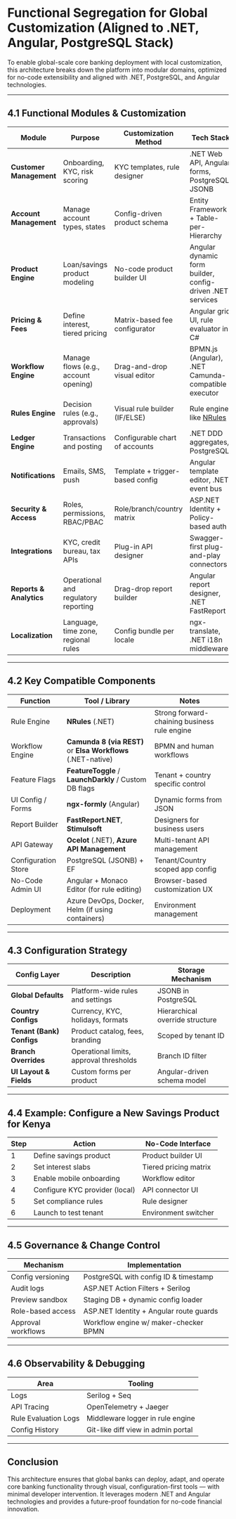 
# Functional Segregation for Global Customization (Aligned to .NET, Angular, PostgreSQL Stack)

To enable global-scale core banking deployment with local customization, this architecture breaks down the platform into modular domains, optimized for no-code extensibility and aligned with .NET, PostgreSQL, and Angular technologies.

---

## 4.1 Functional Modules & Customization

| Module | Purpose | Customization Method | Tech Stack |
|--------|---------|----------------------|------------|
| **Customer Management** | Onboarding, KYC, risk scoring | KYC templates, rule designer | .NET Web API, Angular forms, PostgreSQL JSONB |
| **Account Management** | Manage account types, states | Config-driven product schema | Entity Framework + Table-per-Hierarchy |
| **Product Engine** | Loan/savings product modeling | No-code product builder UI | Angular dynamic form builder, config-driven .NET services |
| **Pricing & Fees** | Define interest, tiered pricing | Matrix-based fee configurator | Angular grid UI, rule evaluator in C# |
| **Workflow Engine** | Manage flows (e.g., account opening) | Drag-and-drop visual editor | BPMN.js (Angular), .NET Camunda-compatible executor |
| **Rules Engine** | Decision rules (e.g., approvals) | Visual rule builder (IF/ELSE) | Rule engine like [NRules](https://github.com/NRules/NRules) |
| **Ledger Engine** | Transactions and posting | Configurable chart of accounts | .NET DDD aggregates, PostgreSQL |
| **Notifications** | Emails, SMS, push | Template + trigger-based config | Angular template editor, .NET event bus |
| **Security & Access** | Roles, permissions, RBAC/PBAC | Role/branch/country matrix | ASP.NET Identity + Policy-based auth |
| **Integrations** | KYC, credit bureau, tax APIs | Plug-in API designer | Swagger-first plug-and-play connectors |
| **Reports & Analytics** | Operational and regulatory reporting | Drag-drop report builder | Angular report designer, .NET FastReport |
| **Localization** | Language, time zone, regional rules | Config bundle per locale | ngx-translate, .NET i18n middlewares |

---

## 4.2 Key Compatible Components

| Function | Tool / Library | Notes |
|---------|----------------|-------|
| Rule Engine | **NRules** (.NET) | Strong forward-chaining business rule engine |
| Workflow Engine | **Camunda 8 (via REST)** or **Elsa Workflows** (.NET-native) | BPMN and human workflows |
| Feature Flags | **FeatureToggle** / **LaunchDarkly** / Custom DB flags | Tenant + country specific control |
| UI Config / Forms | **ngx-formly** (Angular) | Dynamic forms from JSON |
| Report Builder | **FastReport.NET**, **Stimulsoft** | Designers for business users |
| API Gateway | **Ocelot** (.NET), **Azure API Management** | Multi-tenant API management |
| Configuration Store | PostgreSQL (JSONB) + EF | Tenant/Country scoped app config |
| No-Code Admin UI | Angular + Monaco Editor (for rule editing) | Browser-based customization UX |
| Deployment | Azure DevOps, Docker, Helm (if using containers) | Environment management |

---

## 4.3 Configuration Strategy

| Config Layer | Description | Storage Mechanism |
|--------------|-------------|-------------------|
| **Global Defaults** | Platform-wide rules and settings | JSONB in PostgreSQL |
| **Country Configs** | Currency, KYC, holidays, formats | Hierarchical override structure |
| **Tenant (Bank) Configs** | Product catalog, fees, branding | Scoped by tenant ID |
| **Branch Overrides** | Operational limits, approval thresholds | Branch ID filter |
| **UI Layout & Fields** | Custom forms per product | Angular-driven schema model |

---

## 4.4 Example: Configure a New Savings Product for Kenya

| Step | Action | No-Code Interface |
|------|--------|-------------------|
| 1 | Define savings product | Product builder UI |
| 2 | Set interest slabs | Tiered pricing matrix |
| 3 | Enable mobile onboarding | Workflow editor |
| 4 | Configure KYC provider (local) | API connector UI |
| 5 | Set compliance rules | Rule designer |
| 6 | Launch to test tenant | Environment switcher |

---

## 4.5 Governance & Change Control

| Mechanism | Implementation |
|-----------|----------------|
| Config versioning | PostgreSQL with config ID & timestamp |
| Audit logs | ASP.NET Action Filters + Serilog |
| Preview sandbox | Staging DB + dynamic config loader |
| Role-based access | ASP.NET Identity + Angular route guards |
| Approval workflows | Workflow engine w/ maker-checker BPMN |

---

## 4.6 Observability & Debugging

| Area | Tooling |
|------|---------|
| Logs | Serilog + Seq |
| API Tracing | OpenTelemetry + Jaeger |
| Rule Evaluation Logs | Middleware logger in rule engine |
| Config History | Git-like diff view in admin portal |

---

## Conclusion

This architecture ensures that global banks can deploy, adapt, and operate core banking functionality through visual, configuration-first tools — with minimal developer intervention. It leverages modern .NET and Angular technologies and provides a future-proof foundation for no-code financial innovation.

